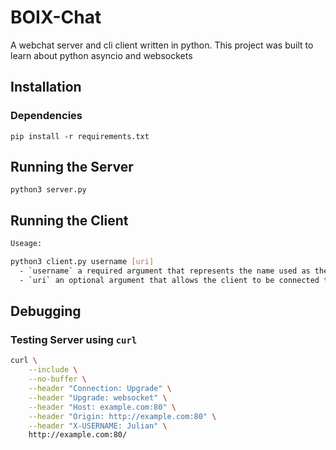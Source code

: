 # BOIX-Chat

A webchat server and cli client written in python. This project was built to learn about python asyncio and websockets

## Installation

### Dependencies

`pip install -r requirements.txt`

## Running the Server

`python3 server.py`

## Running the Client

```bash
Useage:

python3 client.py username [uri]
  - `username` a required argument that represents the name used as the chat participant
  - `uri` an optional argument that allows the client to be connected to a custom URI

```

## Debugging

### Testing Server using `curl`

```bash
curl \
    --include \
    --no-buffer \
    --header "Connection: Upgrade" \
    --header "Upgrade: websocket" \
    --header "Host: example.com:80" \
    --header "Origin: http://example.com:80" \
    --header "X-USERNAME: Julian" \
    http://example.com:80/
```
